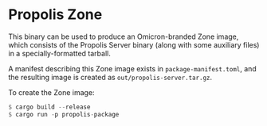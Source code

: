# Propolis Zone

This binary can be used to produce an Omicron-branded Zone image,
which consists of the Propolis Server binary (along
with some auxiliary files) in a specially-formatted tarball.

A manifest describing this Zone image exists in `package-manifest.toml`,
and the resulting image is created as `out/propolis-server.tar.gz`.

To create the Zone image:

```rust
$ cargo build --release
$ cargo run -p propolis-package
```
